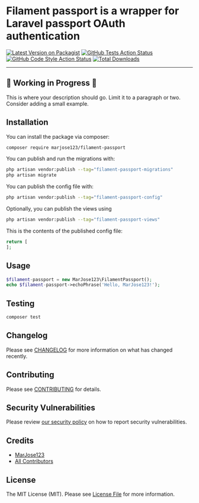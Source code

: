 # Filament passport is a wrapper for Laravel passport OAuth authentication

[![Latest Version on Packagist](https://img.shields.io/packagist/v/marjose123/filament-passport.svg?style=flat-square)](https://packagist.org/packages/marjose123/filament-passport)
[![GitHub Tests Action Status](https://img.shields.io/github/workflow/status/marjose123/filament-passport/run-tests?label=tests)](https://github.com/marjose123/filament-passport/actions?query=workflow%3Arun-tests+branch%3Amain)
[![GitHub Code Style Action Status](https://img.shields.io/github/workflow/status/marjose123/filament-passport/Check%20&%20fix%20styling?label=code%20style)](https://github.com/marjose123/filament-passport/actions?query=workflow%3A"Check+%26+fix+styling"+branch%3Amain)
[![Total Downloads](https://img.shields.io/packagist/dt/marjose123/filament-passport.svg?style=flat-square)](https://packagist.org/packages/marjose123/filament-passport)

---

## :construction: Working in Progress :construction:

This is where your description should go. Limit it to a paragraph or two. Consider adding a small example.

## Installation

You can install the package via composer:

```bash
composer require marjose123/filament-passport
```

You can publish and run the migrations with:

```bash
php artisan vendor:publish --tag="filament-passport-migrations"
php artisan migrate
```

You can publish the config file with:

```bash
php artisan vendor:publish --tag="filament-passport-config"
```

Optionally, you can publish the views using

```bash
php artisan vendor:publish --tag="filament-passport-views"
```

This is the contents of the published config file:

```php
return [
];
```

## Usage

```php
$filament-passport = new MarJose123\FilamentPassport();
echo $filament-passport->echoPhrase('Hello, MarJose123!');
```

## Testing

```bash
composer test
```

## Changelog

Please see [CHANGELOG](CHANGELOG.md) for more information on what has changed recently.

## Contributing

Please see [CONTRIBUTING](.github/CONTRIBUTING.md) for details.

## Security Vulnerabilities

Please review [our security policy](../../security/policy) on how to report security vulnerabilities.

## Credits

- [MarJose123](https://github.com/MarJose123)
- [All Contributors](../../contributors)

## License

The MIT License (MIT). Please see [License File](LICENSE.md) for more information.
